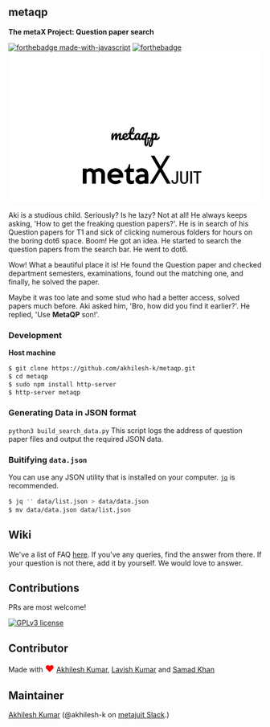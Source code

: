 ## metaqp 
**The metaX Project: Question paper search**

[![forthebadge made-with-javascript](http://ForTheBadge.com/images/badges/made-with-javascript.svg)](https://www.node.org/)
[![forthebadge](https://forthebadge.com/images/badges/built-with-love.svg)](https://forthebadge.com)
![metaqp](https://github.com/akhilesh-k/metaqp/blob/master/resources/images/test.png)

Aki is a studious child. Seriously? Is he lazy? Not at all! 
He always keeps asking, 'How to get the freaking question papers?'. He is in search of his Question papers for T1 and sick of clicking numerous folders for hours on the boring dot6 space. Boom! He got an idea. He started to search the question papers from the search bar. He went to dot6. 

Wow! What a beautiful place it is! He found the Question paper and checked department semesters, examinations, found out the matching one, and finally, he solved the paper. 

Maybe it was too late and some stud who had a better access, solved papers much before. Aki asked him, 'Bro, how did you find it earlier?'. He replied, 'Use **MetaQP** son!'.

### Development

**Host machine**

```
$ git clone https://github.com/akhilesh-k/metaqp.git
$ cd metaqp
$ sudo npm install http-server
$ http-server metaqp
```

### Generating Data in JSON format

`python3 build_search_data.py`
This script logs the address of question paper files and output the required JSON data.

### Buitifying `data.json`

You can use any JSON utility that is installed on your computer.
[`jq`](https://stedolan.github.io/jq/) is recommended.

```sh
$ jq '' data/list.json > data/data.json
$ mv data/data.json data/list.json
```

## Wiki
We've a list of FAQ [here](https://github.com/metajuit/metaqp/wiki/FAQ). If you've any queries, find the answer from there. If your question is not there, add it by yourself. We would love to answer.

## Contributions

PRs are most welcome!

[![GPLv3 license](https://img.shields.io/badge/License-GPLv3-blue.svg)](http://perso.crans.org/besson/LICENSE.html)

## Contributor

Made with <span style="font-size:130%;color:red;">&hearts;</span> [Akhilesh Kumar](http://akhileshkumar.me), [Lavish Kumar](github.com/lavish-kumar) and [Samad Khan](https://github.com/khansamad99)

## Maintainer

[Akhilesh Kumar](http://akhileshkumar.me) (@akhilesh-k on [metajuit Slack](https://metajuit.herokuapp.com).)

